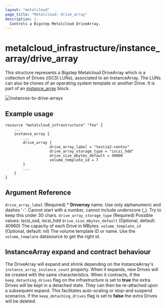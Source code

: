 ```yaml
---
layout: "metalcloud"
page_title: "Metalcloud: drive_array"
description: |-
  Controls a Bigstep Metalcloud DriveArray.
---
```



# metalcloud_infrastructure/instance_array/drive_array

This structure represents a Bigstep Metalcloud DriveArray which is a collection of Drives (iSCSI LUNs), associated to an InstanceArray. The LUNs can also be clones of an operating system template or another Drive. It is part of an [instance_array](/docs/providers/metalcloud/r/instance_array.html) block.

![instances-to-drive-arrays](/docs/providers/metalcloud/assets/introduction-5.svg)


## Example usage

```hcl
resource "metalcloud_infrastructure" "foo" {
    ...
    instance_array {
        ...
        drive_array {
                    drive_array_label = "testia2-centos"
                    drive_array_storage_type = "iscsi_hdd"
                    drive_size_mbytes_default = 49000
                    volume_template_id = 7
        }
        ...
    }
}
```
## Argument Reference

`drive_array_label` (Required) *  **Driverray** name. Use only alphanumeric and dashes '-'. Cannot start with a number, cannot include underscore (_). Try to keep this under 30 chars.
`drive_array_storage_type` (Required) Possible values: iscsi_ssd, iscsi_hdd
`drive_size_mbytes_default` (Optional, default: 40960) The capacity of each Drive in MBytes.
`volume_template_id` (Optional, default: nil) The volume template ID or name. Use the `volume_template` datasource to get the right id.

## InstanceArray expand and contract behaviour

The DriveArray will expand and shrink depending on the InstanceArray's `instance_array_instance_count` property. When it expands, new Drives will be created with the same characteristics. When it contracts, if the `keep_detaching_drives` flag on the infrastructure is set to **true** the extra Drives will be kept in a detached state. They can then be re-attached upon a subsequent expand. This facilitates auto-scaling or stop-and suspend scenarios. If the `keep_detaching_drives` flag is set to **false** the extra Drives will be deleted.